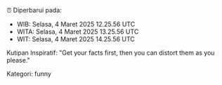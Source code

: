 ⏰ Diperbarui pada:
- WIB: Selasa, 4 Maret 2025 12.25.56 UTC
- WITA: Selasa, 4 Maret 2025 13.25.56 UTC
- WIT: Selasa, 4 Maret 2025 14.25.56 UTC

Kutipan Inspiratif:
"Get your facts first, then you can distort them as you please."


Kategori: funny

